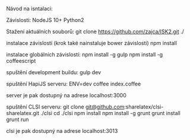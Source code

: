 Návod na isntalaci:

Závislosti:
NodeJS 10+
Python2

Stažení aktuálních souborů:
git clone https://github.com/zajca/ISK2.git ./

instalace závislostí (krok také nainstaluje bower závislosti)
npm install

instalace globálních závislostí:
npm install -g gulp
npm install -g coffeescript

spuštění development buildu:
gulp dev

spuštění HapiJS serveru:
ENV=dev coffee index.coffee

server je pak dostupný na adrese localhost:3000

spuštění CLSI  serveru:
git clone git@github.com:sharelatex/clsi-sharelatex.git ./clsi
cd ./clsi
npm install
npm install -g grunt
grunt install
grunt run

clsi je pak dostupný na adrese localhost:3013